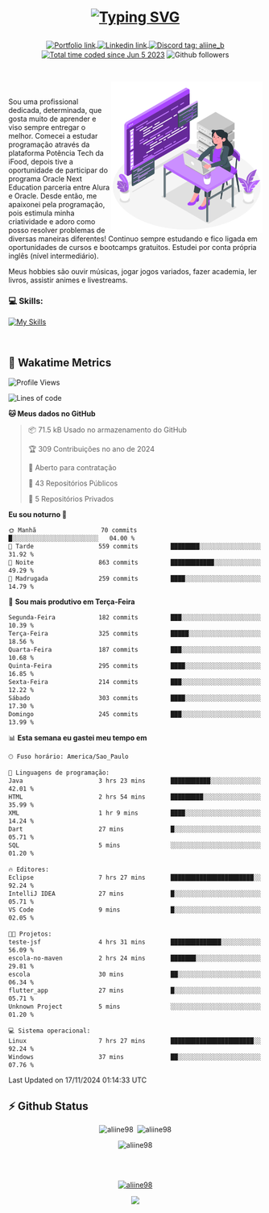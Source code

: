 # <p align = "center"><a href="https://git.io/typing-svg"><img src="https://readme-typing-svg.demolab.com?font=Space+Mono&size=28&pause=1000&duration=4000&color=8E58F7&vCenter=true&width=500&lines=%E2%9C%A8+Ol%C3%A1%2C+sou+Aline+Bevilacqua;%E2%9C%A8+Desenvolvedora+Web!" alt="Typing SVG" /></a></p>

<p align = "center">
    <a href="https://aliine98.github.io" target="_blank">
        <img alt="Portfolio link" align="center" src = "https://img.shields.io/badge/portfolio-8A2BE2?style=for-the-badge">
    </a>
    <a href="https://www.linkedin.com/in/aline-bevilacqua/" target="_blank">
        <img alt="Linkedin link" align="center" src = "https://img.shields.io/badge/LinkedIn-0077B5?style=for-the-badge&logo=linkedin&logoColor=white">
    </a>
    <a href="https://discord.com/" target="_blank">
        <img alt="Discord tag: aliine_b" align="center" src="https://img.shields.io/badge/-aliine__b-5865f2?style=flat-square&logo=Discord&logoColor=FFF" height="28">
    </a>
    <a href="https://wakatime.com/@aliine"><img src="https://wakatime.com/badge/user/d705bdc6-1244-4026-9380-8de8c1599f8d.svg?style=for-the-badge" alt="Total time coded since Jun 5 2023" align="center"/></a>
    <img alt="Github followers" align="center" src="https://img.shields.io/github/followers/Aliine98?style=for-the-badge&color=bf0f47&logo=github&logoColor=white">
</p><br>

<a href="https://storyset.com/"><img src="./assets/coding-amico.svg" width="300" align="right"></a>

<div align="left">
<br>

Sou uma profissional dedicada, determinada, que gosta muito de aprender e viso sempre entregar o melhor. Comecei a estudar programação através da plataforma Potência Tech da iFood, depois tive a oportunidade de participar do programa Oracle Next Education parceria entre Alura e Oracle. Desde então, me apaixonei pela programação, pois estimula minha criatividade e adoro como posso resolver problemas de diversas maneiras diferentes! Continuo sempre estudando e fico ligada em oportunidades de cursos e bootcamps gratuitos.
Estudei por conta própria inglês (nível intermediário).

Meus hobbies são ouvir músicas, jogar jogos variados, fazer academia, ler livros, assistir animes e livestreams.

### 💻 Skills:
[![My Skills](https://skillicons.dev/icons?i=html,css,js,java,tailwind,ts,mysql,hibernate,angular,next,nuxt,firebase,express,mongo&perline=5)](https://skillicons.dev)
</div>
<br>

## 🚀 Wakatime Metrics

<!--START_SECTION:waka-->
![Profile Views](http://img.shields.io/badge/Visualizac%C3%B5es%20do%20perfil-0-blue)

![Lines of code](https://img.shields.io/badge/Desde%20o%20Hello%20World%20eu%20escrevi-370.2%20thousand%20linhas%20de%20c%C3%B3digo-blue)

**🐱 Meus dados no GitHub** 

> 📦 71.5 kB Usado no armazenamento do GitHub 
 > 
> 🏆 309 Contribuições no ano de 2024
 > 
> 💼 Aberto para contratação
 > 
> 📜 43 Repositórios Públicos 
 > 
> 🔑 5 Repositórios Privados 
 > 
**Eu sou noturno 🦉** 

```text
🌞 Manhã                  70 commits          █░░░░░░░░░░░░░░░░░░░░░░░░   04.00 % 
🌆 Tarde                  559 commits         ████████░░░░░░░░░░░░░░░░░   31.92 % 
🌃 Noite                  863 commits         ████████████░░░░░░░░░░░░░   49.29 % 
🌙 Madrugada              259 commits         ████░░░░░░░░░░░░░░░░░░░░░   14.79 % 
```
📅 **Sou mais produtivo em Terça-Feira** 

```text
Segunda-Feira            182 commits         ███░░░░░░░░░░░░░░░░░░░░░░   10.39 % 
Terça-Feira              325 commits         █████░░░░░░░░░░░░░░░░░░░░   18.56 % 
Quarta-Feira             187 commits         ███░░░░░░░░░░░░░░░░░░░░░░   10.68 % 
Quinta-Feira             295 commits         ████░░░░░░░░░░░░░░░░░░░░░   16.85 % 
Sexta-Feira              214 commits         ███░░░░░░░░░░░░░░░░░░░░░░   12.22 % 
Sábado                   303 commits         ████░░░░░░░░░░░░░░░░░░░░░   17.30 % 
Domingo                  245 commits         ███░░░░░░░░░░░░░░░░░░░░░░   13.99 % 
```


📊 **Esta semana eu gastei meu tempo em** 

```text
🕑︎ Fuso horário: America/Sao_Paulo

💬 Linguagens de programação: 
Java                     3 hrs 23 mins       ███████████░░░░░░░░░░░░░░   42.01 % 
HTML                     2 hrs 54 mins       █████████░░░░░░░░░░░░░░░░   35.99 % 
XML                      1 hr 9 mins         ████░░░░░░░░░░░░░░░░░░░░░   14.24 % 
Dart                     27 mins             █░░░░░░░░░░░░░░░░░░░░░░░░   05.71 % 
SQL                      5 mins              ░░░░░░░░░░░░░░░░░░░░░░░░░   01.20 % 

🔥 Editores: 
Eclipse                  7 hrs 27 mins       ███████████████████████░░   92.24 % 
IntelliJ IDEA            27 mins             █░░░░░░░░░░░░░░░░░░░░░░░░   05.71 % 
VS Code                  9 mins              █░░░░░░░░░░░░░░░░░░░░░░░░   02.05 % 

🐱‍💻 Projetos: 
teste-jsf                4 hrs 31 mins       ██████████████░░░░░░░░░░░   56.09 % 
escola-no-maven          2 hrs 24 mins       ███████░░░░░░░░░░░░░░░░░░   29.81 % 
escola                   30 mins             ██░░░░░░░░░░░░░░░░░░░░░░░   06.34 % 
flutter_app              27 mins             █░░░░░░░░░░░░░░░░░░░░░░░░   05.71 % 
Unknown Project          5 mins              ░░░░░░░░░░░░░░░░░░░░░░░░░   01.20 % 

💻 Sistema operacional: 
Linux                    7 hrs 27 mins       ███████████████████████░░   92.24 % 
Windows                  37 mins             ██░░░░░░░░░░░░░░░░░░░░░░░   07.76 % 
```


 Last Updated on 17/11/2024 01:14:33 UTC
<!--END_SECTION:waka-->
 
## ⚡ Github Status

<p align="center"><img src="https://my-github-readme-stats-aliine98.vercel.app/api?username=aliine98&show_icons=true&locale=en&theme=radical" alt="aliine98" />&nbsp;&nbsp;<img src="https://my-github-readme-stats-aliine98.vercel.app/api/top-langs?username=aliine98&show_icons=true&locale=en&layout=compact&theme=radical&exclude_repo=my-github-readme-stats,my-github-readme-streak-stats,github-readme-streak-stats,ajax-com-js-puro" alt="aliine98" /></p>

<p align="center"><img src="https://streak-stats.demolab.com?user=aliine98&theme=radical" alt="aliine98" /></p>

<br><br>
<p align="center"> <a href="https://github.com/ryo-ma/github-profile-trophy" target="_blank"><img src="https://github-profile-trophy.vercel.app/?username=aliine98&theme=radical&column=4" alt="aliine98" /></a> </p>

<p align="center"><img src="https://media4.giphy.com/media/C1bBFL2dMQxA4/giphy.gif?cid=ecf05e47z7xqxd7gboyuplq95r7v869x9bi8msk1upllpme2&ep=v1_gifs_search&rid=giphy.gif&ct=g" width="700"></p>
